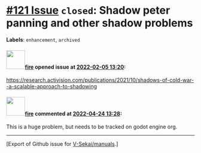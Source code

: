 # [\#121 Issue](https://github.com/V-Sekai/manuals/issues/121) `closed`: Shadow peter panning and other shadow problems
**Labels**: `enhancement`, `archived`


#### <img src="https://avatars.githubusercontent.com/u/32321?u=c2e06a3d2b49a467aa907e54aa259516440267cc&v=4" width="50">[fire](https://github.com/fire) opened issue at [2022-02-05 13:20](https://github.com/V-Sekai/manuals/issues/121):

https://research.activision.com/publications/2021/10/shadows-of-cold-war--a-scalable-approach-to-shadowing

#### <img src="https://avatars.githubusercontent.com/u/32321?u=c2e06a3d2b49a467aa907e54aa259516440267cc&v=4" width="50">[fire](https://github.com/fire) commented at [2022-04-24 13:28](https://github.com/V-Sekai/manuals/issues/121#issuecomment-1107842182):

This is a huge problem, but needs to be tracked on godot engine org.


-------------------------------------------------------------------------------



[Export of Github issue for [V-Sekai/manuals](https://github.com/V-Sekai/manuals).]
